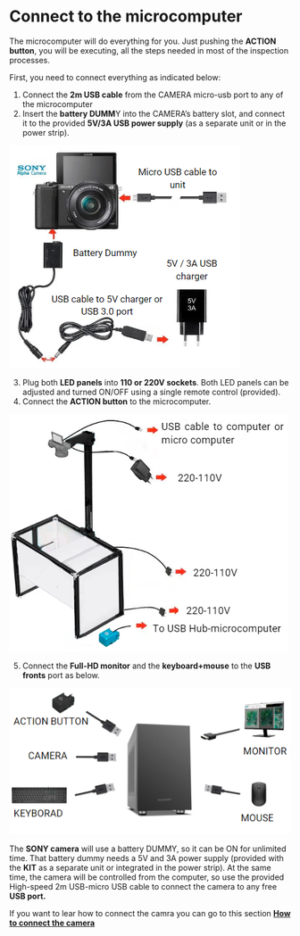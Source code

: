 # Connect to the microcomputer

 The microcomputer will do everything for you. Just pushing the **ACTION button**, you will be executing, all the steps needed in most of the inspection processes.
 
First, you need to connect everything as indicated below:
1) Connect the **2m USB cable** from the CAMERA micro-usb port to any of the microcomputer
2) Insert the **battery DUMM**Y into the CAMERA’s battery slot, and connect it to the provided **5V/3A USB power supply** (as a separate unit or in the power strip).

![alt text](assets/conect_camera.PNG)

3) Plug both **LED panels** into **110 or 220V sockets**. Both LED panels can be adjusted and turned ON/OFF using a single remote control (provided).
4) Connect the **ACTION button** to the microcomputer.

![alt text](assets/conecct_to.PNG)

5) Connect the **Full-HD monitor** and the **keyboard+mouse** to the **USB fronts** port as below.

![alt text](assets/microcomputer.PNG)

The **SONY camera** will use a battery DUMMY, so it can be ON for unlimited time. That battery dummy needs a 5V and 3A power supply (provided with the **KIT** as a separate unit or integrated in the power strip). At the same time, the camera will be controlled from the computer, so use the provided High-speed 2m USB-micro USB cable to connect the camera to any free **USB port.**

 If you want to lear how to connect the camra you can go to this section **[How to connect the camera](Connect-the-camera.md "Title")**